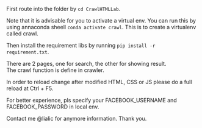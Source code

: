 First route into the folder by ```cd CrawlHTMLLab```.

Note that it is advisable for you to activate a virtual env. You can run this by using annaconda sheell ```conda activate crawl```. This is to create a virtualenv called crawl.

Then install the requirement libs by running ```pip install -r requirement.txt```.

There are 2 pages, one for search, the other for showing result.\
The crawl function is define in crawler.

In order to reload change after modified HTML, CSS or JS please do a full reload at Ctrl + F5.

For better experience, pls specify your FACEBOOK_USERNAME and FACEBOOK_PASSWORD in local env.

Contact me @lialic for anymore information. Thank you.